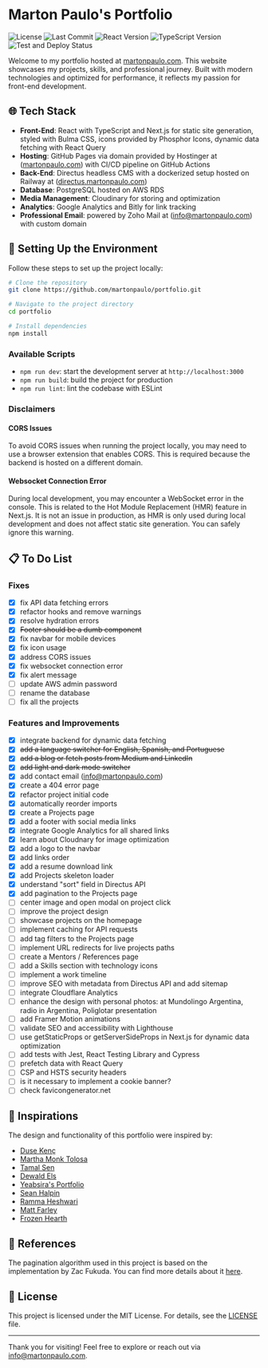 # Marton Paulo's Portfolio

![License](https://img.shields.io/github/license/martonpaulo/portfolio) ![Last Commit](https://img.shields.io/github/last-commit/martonpaulo/portfolio) ![React Version](https://img.shields.io/github/package-json/dependency-version/martonpaulo/portfolio/react) ![TypeScript Version](https://img.shields.io/github/package-json/dependency-version/martonpaulo/portfolio/dev/typescript) ![Test and Deploy Status](https://github.com/martonpaulo/portfolio/actions/workflows/deploy.yml/badge.svg)

Welcome to my portfolio hosted at [martonpaulo.com](https://www.martonpaulo.com). This website showcases my projects, skills, and professional journey. Built with modern technologies and optimized for performance, it reflects my passion for front-end development.

## 🌐 Tech Stack

- **Front-End**: React with TypeScript and Next.js for static site generation, styled with Bulma CSS, icons provided by Phosphor Icons, dynamic data fetching with React Query
- **Hosting**: GitHub Pages via domain provided by Hostinger at ([martonpaulo.com](https://www.martonpaulo.com)) with CI/CD pipeline on GitHub Actions
- **Back-End**: Directus headless CMS with a dockerized setup hosted on Railway at ([directus.martonpaulo.com](https://directus.martonpaulo.com))
- **Database**: PostgreSQL hosted on AWS RDS
- **Media Management**: Cloudinary for storing and optimization
- **Analytics**: Google Analytics and Bitly for link tracking
- **Professional Email**: powered by Zoho Mail at ([info@martonpaulo.com](mailto:info@martonpaulo.com)) with custom domain

## 🚀 Setting Up the Environment

Follow these steps to set up the project locally:

```bash
# Clone the repository
git clone https://github.com/martonpaulo/portfolio.git

# Navigate to the project directory
cd portfolio

# Install dependencies
npm install
```

### Available Scripts

- `npm run dev`: start the development server at `http://localhost:3000`
- `npm run build`: build the project for production
- `npm run lint`: lint the codebase with ESLint

### Disclaimers

#### CORS Issues

To avoid CORS issues when running the project locally, you may need to use a browser extension that enables CORS. This is required because the backend is hosted on a different domain.

#### Websocket Connection Error

During local development, you may encounter a WebSocket error in the console. This is related to the Hot Module Replacement (HMR) feature in Next.js. It is not an issue in production, as HMR is only used during local development and does not affect static site generation. You can safely ignore this warning.

## 📋 To Do List

### Fixes

- [x] fix API data fetching errors
- [x] refactor hooks and remove warnings
- [x] resolve hydration errors
- [x] ~~Footer should be a dumb component~~
- [x] fix navbar for mobile devices
- [x] fix icon usage
- [x] address CORS issues
- [x] fix websocket connection error
- [x] fix alert message
- [ ] update AWS admin password
- [ ] rename the database
- [ ] fix all the projects

### Features and Improvements

- [x] integrate backend for dynamic data fetching
- [x] ~~add a language switcher for English, Spanish, and Portuguese~~
- [x] ~~add a blog or fetch posts from Medium and LinkedIn~~
- [x] ~~add light and dark mode switcher~~
- [x] add contact email ([info@martonpaulo.com](mailto:info@martonpaulo.com))
- [x] create a 404 error page
- [x] refactor project initial code
- [x] automatically reorder imports
- [x] create a Projects page
- [x] add a footer with social media links
- [x] integrate Google Analytics for all shared links
- [x] learn about Cloudnary for image optimization
- [x] add a logo to the navbar
- [x] add links order
- [x] add a resume download link
- [x] add Projects skeleton loader
- [x] understand "sort" field in Directus API
- [x] add pagination to the Projects page
- [ ] center image and open modal on project click
- [ ] improve the project design
- [ ] showcase projects on the homepage
- [ ] implement caching for API requests
- [ ] add tag filters to the Projects page
- [ ] implement URL redirects for live projects paths
- [ ] create a Mentors / References page
- [ ] add a Skills section with technology icons
- [ ] implement a work timeline
- [ ] improve SEO with metadata from Directus API and add sitemap
- [ ] integrate Cloudflare Analytics
- [ ] enhance the design with personal photos: at Mundolingo Argentina, radio in Argentina, Poliglotar presentation
- [ ] add Framer Motion animations
- [ ] validate SEO and accessibility with Lighthouse
- [ ] use getStaticProps or getServerSideProps in Next.js for dynamic data optimization
- [ ] add tests with Jest, React Testing Library and Cypress
- [ ] prefetch data with React Query
- [ ] CSP and HSTS security headers
- [ ] is it necessary to implement a cookie banner?
- [ ] check favicongenerator.net

## 🌟 Inspirations

The design and functionality of this portfolio were inspired by:

- [Duse Kenç](https://dusekenc.com/)
- [Martha Monk Tolosa](https://www.marthatoulouse.com/)
- [Tamal Sen](https://tamalsen.dev/)
- [Dewald Els](https://dewaldels.com/)
- [Yeabsira's Portfolio](https://yeabsiras-portfolio.vercel.app/)
- [Sean Halpin](https://www.seanhalpin.xyz/)
- [Ramma Heshwari](https://www.rammaheshwari.com/)
- [Matt Farley](https://mattfarley.ca/)
- [Frozen Hearth](https://frozenhearth.vercel.app/)

## 📝 References

The pagination algorithm used in this project is based on the implementation by Zac Fukuda. You can find more details about it [here](https://www.zacfukuda.com/blog/pagination-algorithm).

## 📄 License

This project is licensed under the MIT License. For details, see the [LICENSE](LICENSE) file.

---

Thank you for visiting! Feel free to explore or reach out via [info@martonpaulo.com](mailto:info@martonpaulo.com).
